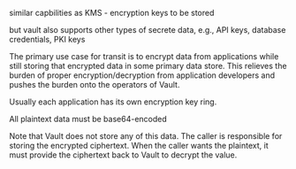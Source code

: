 similar capbilities as KMS - encryption keys to be stored

but vault also supports other types of secrete data, e.g., API keys, database credentials, PKI keys

The primary use case for transit is to encrypt data from applications while still storing that encrypted data in some primary data store. This relieves the burden of proper encryption/decryption from application developers and pushes the burden onto the operators of Vault.

Usually each application has its own encryption key ring.

All plaintext data must be base64-encoded

Note that Vault does not store any of this data. The caller is responsible for storing the encrypted ciphertext. When the caller wants the plaintext, it must provide the ciphertext back to Vault to decrypt the value.
